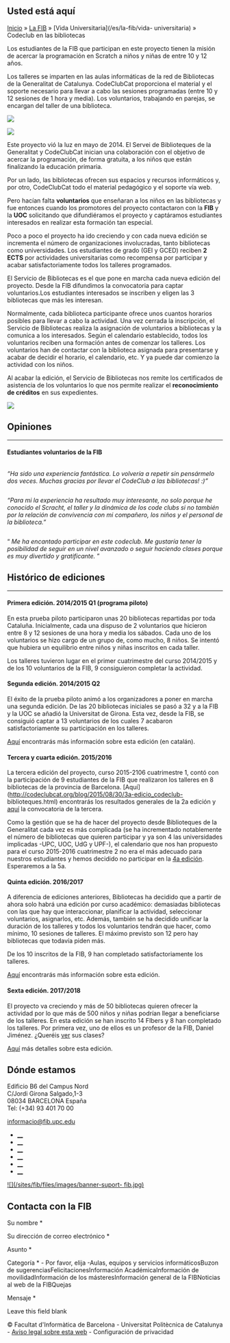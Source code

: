 ## Usted está aquí

[Inicio](/es) » [La FIB](/es/la-fib) » [Vida Universitaria](/es/la-fib/vida-
universitaria) » Codeclub en las bibliotecas

Los estudiantes de la FIB que participan en este proyecto tienen la misión de
acercar la programación en Scratch a niños y niñas de entre 10 y 12 años.

Los talleres se imparten en las aulas informáticas de la red de Bibliotecas de
la Generalitat de Catalunya. CodeClubCat proporciona el material y el soporte
necesario para llevar a cabo las sesiones programadas (entre 10 y 12 sesiones
de 1 hora y media). Los voluntarios, trabajando en parejas, se encargan del
taller de una biblioteca.

![](/sites/fib/files/images/fib/codeclub.jpg)

![](/sites/fib/files/images/fib/codeclub-2017-18.jpg)

Este proyecto vió la luz en mayo de 2014. El Servei de Biblioteques de la
Generalitat y CodeClubCat inician una colaboración con el objetivo de acercar
la programación, de forma gratuita, a los niños que están finalizando la
educación primaria.

Por un lado, las bibliotecas ofrecen sus espacios y recursos informáticos y,
por otro, CodeClubCat todo el material pedagógico y el soporte vía web.

Pero hacían falta **voluntarios** que enseñaran a los niños en las bibliotecas
y fue entonces cuando los promotores del proyecto contactaron con la **FIB** y
la **UOC** solicitando que difundiéramos el proyecto y captáramos estudiantes
interesados en realizar esta formación tan especial.

Poco a poco el proyecto ha ido creciendo y con cada nueva edición se
incrementa el número de organizaciones involucradas, tanto bibliotecas como
universidades. Los estudiantes de grado (GEI y GCED) reciben **2 ECTS** por
actividades universitarias como recompensa por participar y acabar
satisfactoriamente todos los talleres programados.

El Servicio de Bibliotecas es el que pone en marcha cada nueva edición del
proyecto. Desde la FIB difundimos la convocatoria para captar voluntarios.Los
estudiantes interesados se inscriben y eligen las 3 bibliotecas que más les
interesan.

Normalmente, cada biblioteca participante ofrece unos cuantos horarios
posibles para llevar a cabo la actividad. Una vez cerrada la inscripción, el
Servicio de Bibliotecas realiza la asignación de voluntarios a bibliotecas y
la comunica a los interesados. Según el calendario establecido, todos los
voluntarios reciben una formación antes de comenzar los talleres. Los
voluntarios han de contactar con la biblioteca asignada para presentarse y
acabar de decidir el horario, el calendario, etc. Y ya puede dar comienzo la
actividad con los niños.

Al acabar la edición, el Servicio de Bibliotecas nos remite los certificados
de asistencia de los voluntarios lo que nos permite realizar el
**reconocimiento de créditos** en sus expedientes.

![](/sites/fib/files/images/fib/code-club-nens-petita.jpg)

## Opiniones

* * *

#### Estudiantes voluntarios de la FIB

![]()

_“Ha sido una experiencia fantástica. Lo volvería a repetir sin pensármelo dos
veces. Muchas gracias por llevar el CodeClub a las bibliotecas! :)”_

![]()

_“Para mi la experiencia ha resultado muy interesante, no solo porque he
conocido el Scracht, el taller y la dinámica de los code clubs si no también
por la relación de convivencia con mi compañero, los niños y el personal de la
biblioteca.”_

![]()

“ _Me ha encantado participar en este codeclub. Me gustaría tener la
posibilidad de seguir en un nivel avanzado o seguir haciendo clases porque es
muy divertido y gratificante._ ”



## Histórico de ediciones

* * *

#### Primera edición. 2014/2015 Q1 (programa piloto)

En esta prueba piloto participaron unas 20 bibliotecas repartidas por toda
Cataluña. Inicialmente, cada una dispuso de 2 voluntarios que hicieron entre 8
y 12 sesiones de una hora y media los sábados. Cada uno de los voluntarios se
hizo cargo de un grupo de, como mucho, 8 niños. Se intentó que hubiera un
equilibrio entre niños y niñas inscritos en cada taller.

Los talleres tuvieron lugar en el primer cuatrimestre del curso 2014/2015 y de
los 10 voluntarios de la FIB, 9 consiguieron completar la actividad.

#### Segunda edición. 2014/2015 Q2

El éxito de la prueba piloto animó a los organizadores a poner en marcha una
segunda edición. De las 20 bibliotecas iniciales se pasó a 32 y a la FIB y la
UOC se añadió la Universitat de Girona. Esta vez, desde la FIB, se consiguió
captar a 13 voluntarios de los cuales 7 acabaron satisfactoriamente su
participación en los talleres.

[Aquí](http://codeclubcat.org/biblioteques/segona_edicio.html) encontrarás más
información sobre esta edición (en catalán).

#### Tercera y cuarta edición. 2015/2016

La tercera edición del proyecto, curso 2015-2106 cuatrimestre 1, contó con la
participación de 9 estudiantes de la FIB que realizaron los talleres en 8
bibliotecas de la provincia de Barcelona.
[Aquí](http://codeclubcat.org/blog/2015/08/30/3a-edicio_codeclub-
biblioteques.html) encontrarás  los resultados generales de la 2a edición y
[aquí](http://codeclubcat.org/biblioteques/tercera_edicio.html) la
convocatoria de la tercera.

Como la gestión que se ha de hacer del proyecto desde Biblioteques de la
Generalitat cada vez es más complicada (se ha incrementado notablemente el
número de bibliotecas que quieren participar y ya son 4 las universidades
implicadas -UPC, UOC, UdG y UPF-), el calendario que nos han propuesto para el
curso 2015-2016 cuatrimestre 2 no era el más adecuado para nuestros
estudiantes y hemos decidido no participar en la [4a
edición](http://codeclubcat.org/biblioteques/quarta_edicio.html). Esperaremos
a la 5a.

#### Quinta edición. 2016/2017

A diferencia de ediciones anteriores, Bibliotecas ha decidido que a partir de
ahora solo habrá una edición por curso académico: demasiadas bibliotecas con
las que hay que interaccionar, planificar la actividad, seleccionar
voluntarios, asignarlos, etc. Además, también se ha decidido unificar la
duración de los talleres y todos los voluntarios tendrán que hacer, como
mínimo, 10 sesiones de talleres. El máximo previsto son 12 pero hay
bibliotecas que todavía piden más.

De los 10 inscritos de la FIB, 9 han completado satisfactoriamente los
talleres.

[Aquí](http://codeclubcat.org/biblioteques/cinquena_edicio.html) encontrarás
más información sobre esta edición.

#### Sexta edición. 2017/2018

El proyecto va creciendo y más de 50 bibliotecas quieren ofrecer la actividad
por lo que más de 500 niños y niñas podrían llegar a beneficiarse de los
talleres. En esta edición se han inscrito 14 FIbers y 8 han completado los
talleres. Por primera vez, uno de ellos es un profesor de la FIB, Daniel
Jiménez. ¿Queréis
[ver](https://www.facebook.com/Bibcanfabra/posts/10156548034628888) sus
clases?

[Aquí](http://codeclubcat.org/biblioteques/index.html) más detalles sobre esta
edición.

## Dónde estamos

Edificio B6 del Campus Nord  
C/Jordi Girona Salgado,1-3  
08034 BARCELONA España  
Tel: (+34) 93 401 70 00

[informacio@fib.upc.edu](mailto:informacio@fib.upc.edu)

  * [__](/es/noticies/rss.rss)
  * [__](https://www.facebook.com/fib.upc)
  * [__](https://twitter.com/fib_upc)
  * [__](https://www.flickr.com/photos/fib-upc/albums)
  * [__](https://www.youtube.com/user/mediafib)
  * [__](https://www.instagram.com/fib.upc/)

[![](/sites/fib/files/images/banner-suport-
fib.jpg)](http://suport.fib.upc.edu)

## Contacta con la FIB

Su nombre *

Su dirección de correo electrónico *

Asunto *

Categoría * \- Por favor, elija -Aulas, equipos y servicios informáticosBuzon
de sugerenciasFelicitacionesInformación AcadémicaInformación de
movilidadInformación de los másteresInformación general de la FIBNoticias al
web de la FIBQuejas

Mensaje *

Leave this field blank

© Facultat d'Informàtica de Barcelona - Universitat Politècnica de Catalunya -
[Avíso legal sobre esta web](/es/aviso-legal-sobre-esta-web) \- Configuración
de privacidad

